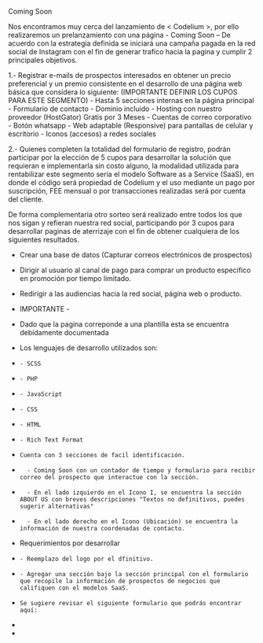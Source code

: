 Coming Soon

Nos encontramos muy cerca del lanzamiento de < Codelium \>, por ello realizaremos un prelanzamiento con una página - Coming Soon – 
De acuerdo con la estrategia definida se iniciará una campaña pagada en la red social de Instagram con el fin de generar trafico hacia la pagina y cumplir 2 principales objetivos.

1.- Registrar e-mails de prospectos interesados en obtener un precio preferencial y un premio consistente en el desarrollo de una página web básica que considera lo siguiente:	(IMPORTANTE DEFINIR LOS CUPOS PARA ESTE SEGMENTO)
	- Hasta 5 secciones internas en la página principal
	- Formulario de contacto
	- Dominio incluido
	- Hosting con nuestro proveedor (HostGator) Gratis por 3 Meses
	- Cuentas de correo corporativo
	- Botón whatsapp
	- Web adaptable (Responsive) para pantallas de celular y escritorio
	- Iconos (accesos) a redes sociales

2.-  Quienes completen la totalidad del formulario de registro, podrán participar por la elección de 5 cupos para desarrollar la solución que requieran e implementarla sin costo alguno, la modalidad utilizada para rentabilizar este segmento sería el modelo Software as a Service (SaaS), en donde el código será propiedad de Codelium y el uso mediante un pago por suscripción,  FEE mensual o por transacciones realizadas será por cuenta del cliente.


De forma complementaria otro sorteo será realizado entre todos los que nos sigan y refieran nuestra red social, participando por 3 cupos para desarrollar paginas de aterrizaje con el fin de obtener cualquiera de los siguientes resultados. 
-	Crear una base de datos (Capturar correos electrónicos de prospectos)
-	Dirigir al usuario al canal de pago para comprar un producto especifico en promoción por tiempo limitado.
-	Redirigir a las audiencias hacia la red social, página web o producto.

-	IMPORTANTE -

-	Dado que la pagina correponde a una plantilla esta se encuentra debidamente documentada
-	Los lenguajes de desarrollo utilizados son:
-	  - SCSS
-	  - PHP
-	  - JavaScript
-	  - CSS
-	  - HTML
-	  - Rich Text Format

-	  Cuenta con 3 secciones de facil identificación.
-	    - Coming Soon con un contador de tiempo y formulario para recibir correo del prospecto que interactue con la sección.
-	    - En el lado izquierdo en el Icono I, se encuentra la sección ABOUT US con breves descripciones "Textos no definitivos, puedes sugerir alternativas"
-	    - En el lado derecho en el Icono (Ubicación) se encuentra la información de nuestra coordenadas de contacto.

-	Requerimientos por desarrollar

-	  - Reemplazo del logo por el dfinitivo.
-	  - Agregar una sección bajo la sección principal con el formulario que recopile la información de prospectos de negocios que califiquen con el modelos SaaS.
-	  Se sugiere revisar el siguiente formulario que podrás encontrar aquí:


-	    
-	
